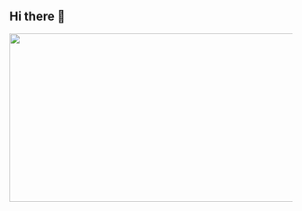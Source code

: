## Hi there 👋



<a href="https://github.com/devxb/gitanimals">
<img
  src="https://render.gitanimals.org/farms/jaehyungz"
  width="600"
  height="300"
/>
</a>

<!--
**jaehyungz/jaehyungz** is a ✨ _special_ ✨ repository because its `README.md` (this file) appears on your GitHub profile.

Here are some ideas to get you started:

- 🔭 I’m currently working on ...
- 🌱 I’m currently learning ...
- 👯 I’m looking to collaborate on ...
- 🤔 I’m looking for help with ...
- 💬 Ask me about ...
- 📫 How to reach me: ...
- 😄 Pronouns: ...
- ⚡ Fun fact: ...
-->
